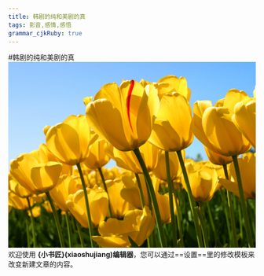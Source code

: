 ```yaml
---
title: 韩剧的纯和美剧的真
tags: 影音,感情,感悟
grammar_cjkRuby: true
---
```

#韩剧的纯和美剧的真
![enter description here][1]
欢迎使用 **{小书匠}(xiaoshujiang)编辑器**，您可以通过==设置==里的修改模板来改变新建文章的内容。


  [1]: ./images/Tulips.jpg "Tulips.jpg"